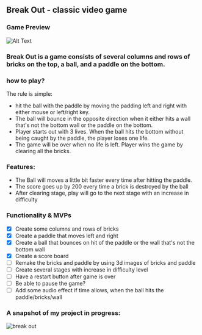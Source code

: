 ## Break Out - classic video game 
### Game Preview
![Alt Text](https://media.giphy.com/media/4NrBSWb5x4qTAYtHX1/giphy.gif)
### Break Out is a game consists of several columns and rows of bricks on the top, a ball, and a paddle on the bottom.
### how to play?
The rule is simple: 
* hit the ball with the paddle by moving the padding left and right with either mouse or left/right key.
* The ball will bounce in the opposite direction when it either hits a wall that's not the bottom wall or the paddle on the bottom.
* Player starts out with 3 lives. When the ball hits the bottom without being caught by the paddle, the player loses one life. 
* The game will be over when no life is left. Player wins the game by clearing all the bricks.
### Features:
* The Ball will moves a little bit faster every time after hitting the paddle.
* The score goes up by 200 every time a brick is destroyed by the ball
* After clearing stage, play will go to the next stage with an increase in difficulty
### Functionality & MVPs
- [x] Create some columns and rows of bricks
- [x] Create a paddle that moves left and right
- [x] Create a ball that bounces on hit of the paddle or the wall that's not the bottom wall
- [x] Create a score board
- [ ] Remake the bricks and paddle by using 3d images of bricks and paddle
- [ ] Create several stages with increase in difficulty level
- [ ] Have a restart button after game is over
- [ ] Be able to pause the game?
- [ ] Add some audio effect if time allows, when the ball hits the paddle/bricks/wall

### A snapshot of my project in progress:
![break out](https://scontent-sjc3-1.xx.fbcdn.net/v/t1.0-9/39608492_1791046224323917_7967867476060930048_n.jpg?_nc_cat=0&oh=2b63cce80e66879823598da6662e6b93&oe=5BF934CB)

